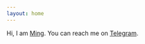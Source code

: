 ```yaml
---
layout: home
---
```

Hi, I am <a target="blank" href="/assets/me.jpg">Ming</a>. You can reach me on <a href="https://t.me/meowisms">Telegram</a>.